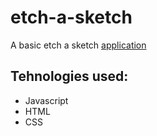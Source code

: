 # etch-a-sketch
A basic etch a sketch [application](https://ash-k2002.github.io/etch-a-sketch/)

## Tehnologies used: 
* Javascript
* HTML
* CSS

